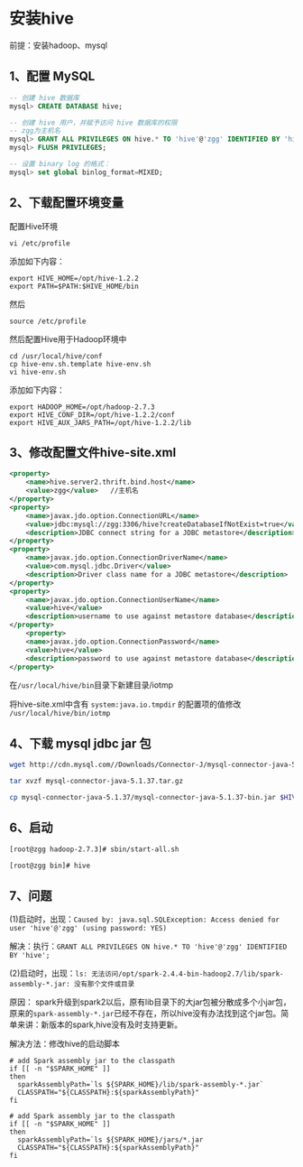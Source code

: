 # 安装hive

前提：安装hadoop、mysql

## 1、配置 MySQL

```sql
-- 创建 hive 数据库 
mysql> CREATE DATABASE hive; 

-- 创建 hive 用户，并赋予访问 hive 数据库的权限 
-- zgg为主机名
mysql> GRANT ALL PRIVILEGES ON hive.* TO 'hive'@'zgg' IDENTIFIED BY 'hive';
mysql> FLUSH PRIVILEGES; 

-- 设置 binary log 的格式： 
mysql> set global binlog_format=MIXED;

```

## 2、下载配置环境变量

配置Hive环境

	vi /etc/profile

添加如下内容：
	
	export HIVE_HOME=/opt/hive-1.2.2
	export PATH=$PATH:$HIVE_HOME/bin

然后
	
	source /etc/profile

然后配置Hive用于Hadoop环境中

	cd /usr/local/hive/conf
	cp hive-env.sh.template hive-env.sh
	vi hive-env.sh

添加如下内容：
	
	export HADOOP_HOME=/opt/hadoop-2.7.3
	export HIVE_CONF_DIR=/opt/hive-1.2.2/conf
	export HIVE_AUX_JARS_PATH=/opt/hive-1.2.2/lib

## 3、修改配置文件hive-site.xml

```xml
<property> 
	<name>hive.server2.thrift.bind.host</name> 
	<value>zgg</value>   //主机名 
</property>
<property> 
	<name>javax.jdo.option.ConnectionURL</name> 
	<value>jdbc:mysql://zgg:3306/hive?createDatabaseIfNotExist=true</value> 
	<description>JDBC connect string for a JDBC metastore</description> 
</property>
<property> 
	<name>javax.jdo.option.ConnectionDriverName</name>
	<value>com.mysql.jdbc.Driver</value> 
	<description>Driver class name for a JDBC metastore</description> 
</property>
<property> 
	<name>javax.jdo.option.ConnectionUserName</name> 
	<value>hive</value> 
	<description>username to use against metastore database</description> 
</property> 
	<property> 
	<name>javax.jdo.option.ConnectionPassword</name> 
	<value>hive</value>
	<description>password to use against metastore database</description> 
</property>
```

在`/usr/local/hive/bin`目录下新建目录/iotmp

将hive-site.xml中含有 `system:java.io.tmpdir` 的配置项的值修改 `/usr/local/hive/bin/iotmp`


## 4、下载 mysql jdbc jar 包

```sh
wget http://cdn.mysql.com//Downloads/Connector-J/mysql-connector-java-5.1.37.tar.gz 

tar xvzf mysql-connector-java-5.1.37.tar.gz 

cp mysql-connector-java-5.1.37/mysql-connector-java-5.1.37-bin.jar $HIVE_HOME/lib
```

## 6、启动

```sh
[root@zgg hadoop-2.7.3]# sbin/start-all.sh

[root@zgg bin]# hive
```

## 7、问题

(1)启动时，出现：`Caused by: java.sql.SQLException: Access denied for user 'hive'@'zgg' (using password: YES)`

解决：执行：`GRANT ALL PRIVILEGES ON hive.* TO 'hive'@'zgg' IDENTIFIED BY 'hive';`

(2)启动时，出现：`ls: 无法访问/opt/spark-2.4.4-bin-hadoop2.7/lib/spark-assembly-*.jar: 没有那个文件或目录`


原因： spark升级到spark2以后，原有lib目录下的大jar包被分散成多个小jar包，原来的`spark-assembly-*.jar`已经不存在，所以hive没有办法找到这个jar包。简单来讲：新版本的spark,hive没有及时支持更新。

解决方法：修改hive的启动脚本

```
# add Spark assembly jar to the classpath
if [[ -n "$SPARK_HOME" ]]
then
  sparkAssemblyPath=`ls ${SPARK_HOME}/lib/spark-assembly-*.jar`
  CLASSPATH="${CLASSPATH}:${sparkAssemblyPath}"
fi
```

```
# add Spark assembly jar to the classpath
if [[ -n "$SPARK_HOME" ]]
then
  sparkAssemblyPath=`ls ${SPARK_HOME}/jars/*.jar
  CLASSPATH="${CLASSPATH}:${sparkAssemblyPath}"
fi
```
